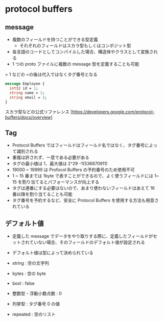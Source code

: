 # protocol buffers

## message

- 複数のフィールドを持つことができる型定義
  - それぞれのフィールドはスカラ型もしくはコンポジット型
- 各言語のコードとしてコンパイルした場合、構造体やクラスとして変換される
- 1 つの proto ファイルに複数の message 型を定義することも可能

= 1 などの =の後は代入ではなくタグ番号となる

```proto
message Employee {
  int32 id = 1;
  string name = 2;
  string email = 3;
}
```

スカラ型などの公式リファレンス
[https://developers.google.com/protocol-buffers/docs/overview]

## Tag

- Protocol Buffers ではフィールドはフィールド名ではなく、タグ番号によって識別される
- 重複は許されず、一意である必要がある
- タグの最小値は 1、最大値は 2^29 -1(536870911)
- 19000 ~ 19999 は Profocol Buffers の予約番号のため使用不可
- 1 ~ 15 番までは 1byte で表すことができるので、よく使うフィールドには 1~ 15 を割り当てるとパフォーマンスが向上する
- タグは連番にする必要はないので、あまり使わないフィールドはあえて 16 番以降を割り当てることも可能
- タグ番号を予約するなど、安全に Protocol Buffers を使用する方法も用意されている

## デフォルト値

- 定義した message でデータをやり取りする際に、定義したフィールドがセットされていない場合、そのフィールドのデフォルト値が設定される
- デフォルト値は型によって決められている

- string : 空の文字列
- bytes : 空の byte
- bool : false
- 整数型・浮動小数点数 : 0
- 列挙型 : タグ番号 0 の値
- repeated : 空のリスト
